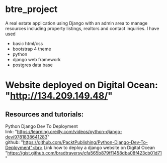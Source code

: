 # btre_project

A real estate application using Django with an admin area to manage resources including property listings, realtors and contact inquiries.
I have used  
* basic html/css 
* bootstrap 4 theme 
* python
* django web framework
* postgres data base

# Website deployed on Digital Ocean: "http://134.209.149.48/"


## Resources and tutorials:</br>
Python Django Dev To Deployment</br>
link: "https://learning.oreilly.com/videos/python-django-dev/9781838641283" <br>
github: "https://github.com/PacktPublishing/Python-Django-Dev-To-Deployment"<br>
Link how to deploy a django website on Digital Ocean<br>
"https://gist.github.com/bradtraversy/cfa565b879ff1458dba08f423cb01d71"

